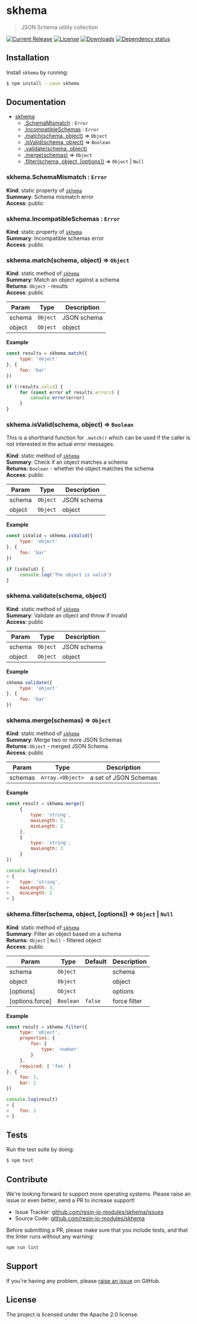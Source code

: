 skhema
======

> JSON Schema utility collection

[![Current Release](https://img.shields.io/npm/v/skhema.svg?style=flat-square)](https://npmjs.com/package/skhema)
[![License](https://img.shields.io/npm/l/skhema.svg?style=flat-square)](https://npmjs.com/package/skhema)
[![Downloads](https://img.shields.io/npm/dm/skhema.svg?style=flat-square)](https://npmjs.com/package/skhema)
[![Dependency status](https://img.shields.io/david/resin-io-modules/skhema.svg?style=flat-square)](https://david-dm.org/resin-io-modules/skhema)

Installation
------------

Install `skhema` by running:

```sh
$ npm install --save skhema
```

Documentation
-------------


* [skhema](#module_skhema)
    * [.SchemaMismatch](#module_skhema.SchemaMismatch) : <code>Error</code>
    * [.IncompatibleSchemas](#module_skhema.IncompatibleSchemas) : <code>Error</code>
    * [.match(schema, object)](#module_skhema.match) ⇒ <code>Object</code>
    * [.isValid(schema, object)](#module_skhema.isValid) ⇒ <code>Boolean</code>
    * [.validate(schema, object)](#module_skhema.validate)
    * [.merge(schemas)](#module_skhema.merge) ⇒ <code>Object</code>
    * [.filter(schema, object, [options])](#module_skhema.filter) ⇒ <code>Object</code> \| <code>Null</code>

<a name="module_skhema.SchemaMismatch"></a>

### skhema.SchemaMismatch : <code>Error</code>
**Kind**: static property of [<code>skhema</code>](#module_skhema)  
**Summary**: Schema mismatch error  
**Access**: public  
<a name="module_skhema.IncompatibleSchemas"></a>

### skhema.IncompatibleSchemas : <code>Error</code>
**Kind**: static property of [<code>skhema</code>](#module_skhema)  
**Summary**: Incompatible schemas error  
**Access**: public  
<a name="module_skhema.match"></a>

### skhema.match(schema, object) ⇒ <code>Object</code>
**Kind**: static method of [<code>skhema</code>](#module_skhema)  
**Summary**: Match an object against a schema  
**Returns**: <code>Object</code> - results  
**Access**: public  

| Param | Type | Description |
| --- | --- | --- |
| schema | <code>Object</code> | JSON schema |
| object | <code>Object</code> | object |

**Example**  
```js
const results = skhema.match({
	 type: 'object'
}, {
	 foo: 'bar'
})

if (!results.valid) {
	 for (const error of results.errors) {
		 console.error(error)
	 }
}
```
<a name="module_skhema.isValid"></a>

### skhema.isValid(schema, object) ⇒ <code>Boolean</code>
This is a shorthand function for `.match()` which can be used
if the caller is not interested in the actual error messages.

**Kind**: static method of [<code>skhema</code>](#module_skhema)  
**Summary**: Check if an object matches a schema  
**Returns**: <code>Boolean</code> - whether the object matches the schema  
**Access**: public  

| Param | Type | Description |
| --- | --- | --- |
| schema | <code>Object</code> | JSON schema |
| object | <code>Object</code> | object |

**Example**  
```js
const isValid = skhema.isValid({
	 type: 'object'
}, {
	 foo: 'bar'
})

if (isValid) {
	 console.log('The object is valid')
}
```
<a name="module_skhema.validate"></a>

### skhema.validate(schema, object)
**Kind**: static method of [<code>skhema</code>](#module_skhema)  
**Summary**: Validate an object and throw if invalid  
**Access**: public  

| Param | Type | Description |
| --- | --- | --- |
| schema | <code>Object</code> | JSON schema |
| object | <code>Object</code> | object |

**Example**  
```js
skhema.validate({
	 type: 'object'
}, {
	 foo: 'bar'
})
```
<a name="module_skhema.merge"></a>

### skhema.merge(schemas) ⇒ <code>Object</code>
**Kind**: static method of [<code>skhema</code>](#module_skhema)  
**Summary**: Merge two or more JSON Schemas  
**Returns**: <code>Object</code> - merged JSON Schema  
**Access**: public  

| Param | Type | Description |
| --- | --- | --- |
| schemas | <code>Array.&lt;Object&gt;</code> | a set of JSON Schemas |

**Example**  
```js
const result = skhema.merge([
	 {
		 type: 'string',
		 maxLength: 5,
		 minLength: 2
	 },
	 {
		 type: 'string',
		 maxLength: 3
	 }
])

console.log(result)
> {
>	 type: 'string',
>	 maxLength: 3,
>	 minLength: 2
> }
```
<a name="module_skhema.filter"></a>

### skhema.filter(schema, object, [options]) ⇒ <code>Object</code> \| <code>Null</code>
**Kind**: static method of [<code>skhema</code>](#module_skhema)  
**Summary**: Filter an object based on a schema  
**Returns**: <code>Object</code> \| <code>Null</code> - filtered object  
**Access**: public  

| Param | Type | Default | Description |
| --- | --- | --- | --- |
| schema | <code>Object</code> |  | schema |
| object | <code>Object</code> |  | object |
| [options] | <code>Object</code> |  | options |
| [options.force] | <code>Boolean</code> | <code>false</code> | force filter |

**Example**  
```js
const result = skhema.filter({
	 type: 'object',
	 properties: {
		 foo: {
			 type: 'number'
		 }
	 },
	 required: [ 'foo' ]
}, {
	 foo: 1,
	 bar: 2
})

console.log(result)
> {
>	 foo: 1
> }
```

Tests
-----

Run the test suite by doing:

```sh
$ npm test
```

Contribute
----------

We're looking forward to support more operating systems. Please raise an issue or even better, send a PR to increase support!

- Issue Tracker: [github.com/resin-io-modules/skhema/issues](https://github.com/resin-io-modules/skhema/issues)
- Source Code: [github.com/resin-io-modules/skhema](https://github.com/resin-io-modules/skhema)

Before submitting a PR, please make sure that you include tests, and that the linter runs without any warning:

```sh
npm run lint
```

Support
-------

If you're having any problem, please [raise an issue](https://github.com/resin-io-modules/skhema/issues/new) on GitHub.

License
-------

The project is licensed under the Apache 2.0 license.

